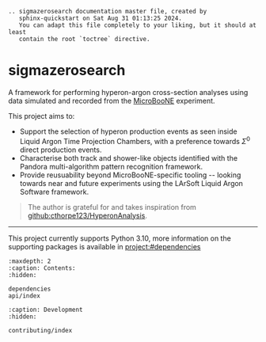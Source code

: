 ```{eval-rst}
.. sigmazerosearch documentation master file, created by
   sphinx-quickstart on Sat Aug 31 01:13:25 2024.
   You can adapt this file completely to your liking, but it should at least
   contain the root `toctree` directive.
```

# sigmazerosearch

A framework for performing hyperon-argon cross-section analyses using
data simulated and recorded from the
[MicroBooNE](https://microboone.fnal.gov "Micro Booster Neutrino Experiment")
experiment.

This project aims to:

- Support the selection of hyperon production events as seen inside Liquid
  Argon Time Projection Chambers, with a preference towards $\Sigma^0$ direct
  production events.
- Characterise both track and shower-like objects identified with the Pandora
  multi-algorithm pattern recognition framework.
- Provide reusuability beyond MicroBooNE-specific tooling -- looking
  towards near and future experiments using the LArSoft Liquid Argon Software
  framework.

> The author is grateful for and takes inspiration from
> <github:cthorpe123/HyperonAnalysis>.

---

This project currently supports Python 3.10, more information on the supporting
packages is available in <project:#dependencies>

```{toctree}
:maxdepth: 2
:caption: Contents:
:hidden:

dependencies
api/index
```

```{toctree}
:caption: Development
:hidden:

contributing/index
```
